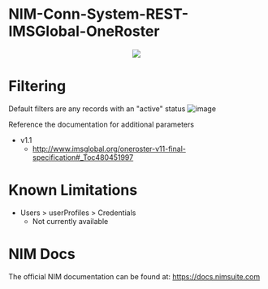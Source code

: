 # NIM-Conn-System-REST-IMSGlobal-OneRoster
<p align="center">
<img src="https://user-images.githubusercontent.com/24281600/191794680-5b4ef3e4-9323-4d0a-9548-6fff0b020fc5.png" />
</p>


# Filtering
Default filters are any records with an "active" status
![image](https://user-images.githubusercontent.com/24281600/168872696-c211abdb-af4d-4fb5-975a-99b2911a1332.png)

Reference the documentation for additional parameters
- v1.1
  - http://www.imsglobal.org/oneroster-v11-final-specification#_Toc480451997

# Known Limitations
- Users > userProfiles > Credentials
  - Not currently available

# NIM Docs
The official NIM documentation can be found at: https://docs.nimsuite.com
